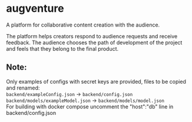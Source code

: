 # augventure
A platform for collaborative content creation with the audience.

The platform helps creators respond to audience requests and receive feedback. The audience chooses the path of development of the project and feels that they belong to the final product.


## Note:
Only examples of configs with secret keys are provided, files to be copied and renamed: \
`backend/exampleConfig.json` -> `backend/config.json` \
`backend/models/exampleModel.json` -> `backend/models/model.json` \
For building with docker compose uncomment the "host":"db" line in backend/config.json
